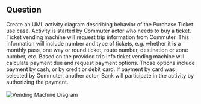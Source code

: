 ## Question
Create an UML activity diagram describing behavior of the Purchase Ticket use case. Activity is started by Commuter actor who needs to buy a ticket. Ticket vending machine will request trip information from Commuter. This information will include number and type of tickets, e.g. whether it is a monthly pass, one way or round ticket, route number, destination or zone number, etc. Based on the provided trip info ticket vending machine will calculate payment due and request payment options. Those options include payment by cash, or by credit or debit card. If payment by card was selected by Commuter, another actor, Bank will participate in the activity by authorizing the payment.
<br>
<br>
<img src="https://user-images.githubusercontent.com/46771415/96754579-1f68b780-13ef-11eb-8ad8-78d166e1efa2.jpg" alt="Vending Machine Diagram">
